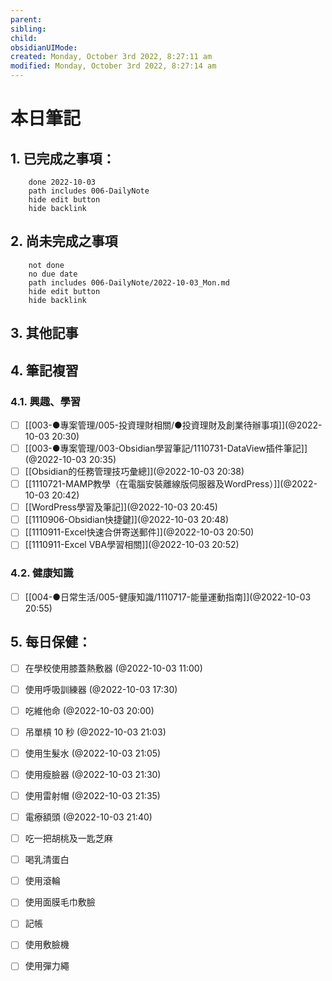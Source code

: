 ```yaml
---
parent: 
sibling: 
child: 
obsidianUIMode: 
created: Monday, October 3rd 2022, 8:27:11 am
modified: Monday, October 3rd 2022, 8:27:14 am
---
```


# 本日筆記


## 1. 已完成之事項：
```tasks
	done 2022-10-03
	path includes 006-DailyNote
	hide edit button 
	hide backlink
```

## 2. 尚未完成之事項
```tasks
	not done
	no due date
	path includes 006-DailyNote/2022-10-03_Mon.md
	hide edit button 
	hide backlink
```

## 3. 其他記事

## 4. 筆記複習
### 4.1. 興趣、學習
- [ ] [[003-●專案管理/005-投資理財相關/●投資理財及創業待辦事項]](@2022-10-03 20:30)
- [ ] [[003-●專案管理/003-Obsidian學習筆記/1110731-DataView插件筆記]](@2022-10-03 20:35)
- [ ] [[Obsidian的任務管理技巧彙總]](@2022-10-03 20:38)
- [ ] [[1110721-MAMP教學（在電腦安裝離線版伺服器及WordPress）]](@2022-10-03 20:42)
- [ ] [[WordPress學習及筆記]](@2022-10-03 20:45)
- [ ] [[1110906-Obsidian快捷鍵]](@2022-10-03 20:48)
- [ ] [[1110911-Excel快速合併寄送郵件]](@2022-10-03 20:50)
- [ ] [[1110911-Excel VBA學習相關]](@2022-10-03 20:52)

### 4.2. 健康知識
- [ ] [[004-●日常生活/005-健康知識/1110717-能量運動指南]](@2022-10-03 20:55)

## 5. 每日保健：
- [ ] 在學校使用膝蓋熱敷器 (@2022-10-03 11:00)
- [ ] 使用呼吸訓練器 (@2022-10-03 17:30)
- [ ] 吃維他命 (@2022-10-03 20:00)
- [ ] 吊單槓 10 秒 (@2022-10-03 21:03)
- [ ] 使用生髮水 (@2022-10-03 21:05)
- [ ] 使用瘦臉器 (@2022-10-03 21:30)
- [ ] 使用雷射帽 (@2022-10-03 21:35)
- [ ] 電療額頭 (@2022-10-03 21:40)
- [ ] 吃一把胡桃及一匙芝麻
- [ ] 喝乳清蛋白
- [ ] 使用滾輪
- [ ] 使用面膜毛巾敷臉
- [ ] 記帳
- [ ] 使用敷臉機
- [ ] 使用彈力繩


